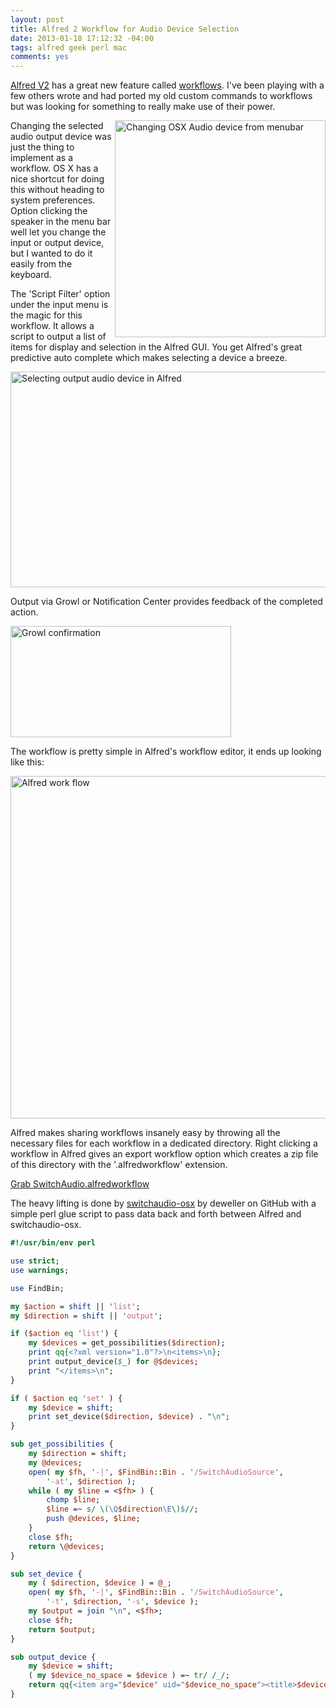```yaml
--- 
layout: post
title: Alfred 2 Workflow for Audio Device Selection
date: 2013-01-18 17:12:32 -04:00
tags: alfred geek perl mac
comments: yes
---
```


[Alfred V2](http://blog.alfredapp.com/2012/12/05/alfred-v2-coming-soon/) has a great new feature called [workflows](http://blog.alfredapp.com/2012/12/14/v2-sneak-peek-workflows/).  I've been playing with a few others wrote and had ported my old custom commands to workflows but was looking for something to really make use of their power.


<img src="/assets/2013/old_busted.png" width="337" height="347" alt="Changing OSX Audio device from menubar" style="float: right" />
Changing the selected audio output device was just the thing to implement as a workflow.  OS X has a nice shortcut for doing this without heading to system preferences.  Option clicking the speaker in the menu bar well let you change the input or output device, but I wanted to do it easily from the keyboard.


The 'Script Filter' option under the input menu is the magic for this workflow.  It allows a script to output a list of items for display and selection in the Alfred GUI.  You get Alfred's great predictive auto complete which makes selecting a device a breeze.

<img src="/assets/2013/select.png" width="620" height="345" alt="Selecting output audio device in Alfred" />

Output via Growl or Notification Center provides feedback of the completed action.

<img src="/assets/2013/growl.png" width="353" height="178" alt="Growl confirmation"/>

The workflow is pretty simple in Alfred's workflow editor, it ends up looking like this:

<img src="/assets/2013/workflow.png" width="832" height="548" alt="Alfred work flow" />

Alfred makes sharing workflows insanely easy by throwing all the necessary files for each workflow in a dedicated directory.  Right clicking a workflow in Alfred gives an export workflow option which creates a zip file of this directory with the '.alfredworkflow' extension.

[Grab SwitchAudio.alfredworkflow](/assets/2013/SwitchAudio.alfredworkflow)

The heavy lifting is done by [switchaudio-osx](https://github.com/deweller/switchaudio-osx) by deweller on GitHub with a simple perl glue script to pass data back and forth between Alfred and switchaudio-osx.

``` perl
#!/usr/bin/env perl

use strict;
use warnings;

use FindBin;

my $action = shift || 'list';
my $direction = shift || 'output';

if ($action eq 'list') {
    my $devices = get_possibilities($direction);
    print qq{<?xml version="1.0"?>\n<items>\n};
    print output_device($_) for @$devices;
    print "</items>\n";
}

if ( $action eq 'set' ) {
    my $device = shift;
    print set_device($direction, $device) . "\n";
}

sub get_possibilities {
    my $direction = shift;
    my @devices;
    open( my $fh, '-|', $FindBin::Bin . '/SwitchAudioSource',
        '-at', $direction );
    while ( my $line = <$fh> ) {
        chomp $line;
        $line =~ s/ \(\Q$direction\E\)$//;
        push @devices, $line;
    }
    close $fh;
    return \@devices;
}

sub set_device {
    my ( $direction, $device ) = @_;
    open( my $fh, '-|', $FindBin::Bin . '/SwitchAudioSource',
        '-t', $direction, '-s', $device );
    my $output = join "\n", <$fh>;
    close $fh;
    return $output;
}

sub output_device {
    my $device = shift;
    ( my $device_no_space = $device ) =~ tr/ /_/;
    return qq{<item arg="$device" uid="$device_no_space"><title>$device</title><subtitle/><icon>icon.png</icon></item>\n};
}
```

